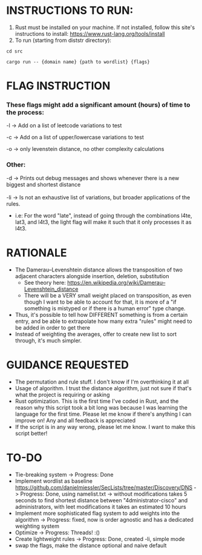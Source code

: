 # INSTRUCTIONS TO RUN:

1.  Rust must be installed on your machine. If not installed, follow this site's instructions to install: https://www.rust-lang.org/tools/install
3.  To run (starting from diststr directory):
<pre><code>cd src</code></pre>
<pre><code>cargo run -- {domain name} {path to wordlist} {flags}</code></pre>

# FLAG INSTRUCTION

### These flags might add a significant amount (hours) of time to the process:
\-l -> Add on a list of leetcode variations to test

\-c -> Add on a list of upper/lowercase variations to test

 -o -> only levenstein distance, no other complexity calculations   
### Other:
-d -> Prints out debug messages and shows whenever there is a new biggest and shortest distance\
\
-li -> Is not an exhaustive list of variations, but broader applications of the rules.
* i.e: For the word "late", instead of going through the combinations l4te, lat3, and l4t3, the light flag will make it such that it only processes it as l4t3.

# RATIONALE 

- The Damerau–Levenshtein distance allows the transposition of two adjacent characters alongside insertion, deletion, substitution
    - See theory here: https://en.wikipedia.org/wiki/Damerau–Levenshtein_distance
    - There will be a VERY small weight placed on transposition, as even though I want to be able to account for that, it is more of a "if something is mistyped or if there is a human error" type change.
- Thus, it's possible to tell how DIFFERENT something is from a certain entry, and be able to extrapolate how many extra "rules" might need to be added in order to get there
- Instead of weighting the averages, offer to create new list to sort through, it's much simpler. 

# GUIDANCE REQUESTED

- The permutation and rule stuff. I don't know if I'm overthinking it at all
- Usage of algorithm. I trust the distance algorithm, just not sure if that's what the project is requiring or asking
- Rust optimization. This is the first time I've coded in Rust, and the reason why this script took a bit long was because I was learning the language for the first time. Please let me know if there's anything I can improve on! Any and all feedback is appreciated
- If the script is in any way wrong, please let me know. I want to make this script better!

# TO-DO

- Tie-breaking system -> Progress: Done 
- Implement wordlist as baseline https://github.com/danielmiessler/SecLists/tree/master/Discovery/DNS -> Progress: Done, using namelist.txt -> without modifications takes 5 seconds to find shortest distance between "4dministrator-cisco" and administrators, with leet modifications it takes an estimated 10 hours
- Implement more sophisticated flag system to add weights into the algorithm -> Progress: fixed, now is order agnostic and has a dedicated weighting system
- Optimize -> Progress: Threads! :()
- Create lightweight rules -> Progress: Done, created -li, simple mode
- swap the flags, make the distance optional and naive default 